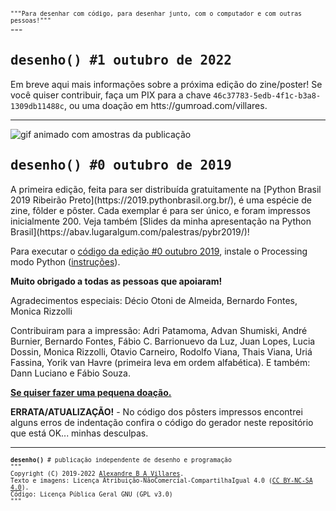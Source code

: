 <div style="font-family: inconsolata, monospace; font-size: 0.7em">"""Para desenhar com código, para desenhar junto, com o computador e com outras pessoas!"""</div>
---

<h2 style="font-family: inconsolata, monospace;">desenho() #1 outubro de 2022</h2>

Em breve aqui mais informações sobre a próxima edição do zine/poster!
Se você quiser contribuir, faça um PIX para a chave `46c37783-5edb-4f1c-b3a8-1309db11488c`, ou uma doação em htts://gumroad.com/villares.

---
![gif animado com amostras da publicação](assets/amostra-desenho0.gif)

<h2 style="font-family: inconsolata, monospace;">desenho() #0 outubro de 2019</h2>
A primeira edição, feita para ser distribuída gratuitamente na [Python Brasil 2019 Ribeirão Preto](https://2019.pythonbrasil.org.br/), é uma espécie de zine, fôlder e pôster. Cada exemplar é para ser único, e foram impressos inicialmente 200. Veja também [Slides da minha apresentação na Python Brasil](https://abav.lugaralgum.com/palestras/pybr2019/)!

Para executar o [código da edição #0 outubro 2019](https://github.com/villares/desenho-sem-argumentos/tree/master/0_outubro_2019), instale o Processing modo Python ([instruções](https://abav.lugaralgum.com/como-instalar-o-processing-modo-python/)).

**Muito obrigado a todas as pessoas que apoiaram!**

Agradecimentos especiais: Décio Otoni de Almeida, Bernardo Fontes, Monica Rizzolli

Contribuiram para a impressão: Adri Patamoma, Advan Shumiski, André Burnier, Bernardo Fontes, Fábio C. Barrionuevo da Luz, Juan Lopes, Lucia Dossin, Monica Rizzolli, Otavio Carneiro, Rodolfo Viana, Thais Viana, Uriá Fassina, Yorik van Havre (primeira leva em ordem alfabética).
E também: Dann Luciano e Fábio Souza.

**[Se quiser fazer uma pequena doação.](https://gumroad.com/l/desenho0)**

**ERRATA/ATUALIZAÇÃO!** - No código dos pôsters impressos encontrei alguns erros de indentação confira o código do gerador neste repositório que está OK... minhas desculpas. 

---
<div style="font-family: inconsolata, monospace; font-size: 0.7em">
<b>desenho()</b> # publicação independente de desenho e programação<br>
"""<br>
Copyright (C) 2019-2022 <a href="https://abav.lugaralgum.com">Alexandre B A Villares</a>.<br> 
Texto e imagens: Licença Atribuição-NãoComercial-CompartilhaIgual 4.0 (<a href="https://creativecommons.org/licenses/by-nc-sa/4.0/deed.pt_BR">CC BY-NC-SA 4.0</a>).<br>Código: Licença Pública Geral GNU (<a ref="https://github.com/villares/desenho-sem-argumentos/blob/master/LICENSE.txt">GPL v3.0</a>)
<br>"""
</div>
